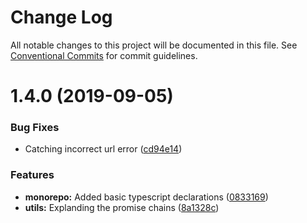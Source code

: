 # Change Log

All notable changes to this project will be documented in this file.
See [Conventional Commits](https://conventionalcommits.org) for commit guidelines.

# 1.4.0 (2019-09-05)

### Bug Fixes

- Catching incorrect url error ([cd94e14](https://github.com/CactusTechnologies/cactus-utils/commit/cd94e14))

### Features

- **monorepo:** Added basic typescript declarations ([0833169](https://github.com/CactusTechnologies/cactus-utils/commit/0833169))
- **utils:** Explanding the promise chains ([8a1328c](https://github.com/CactusTechnologies/cactus-utils/commit/8a1328c))
